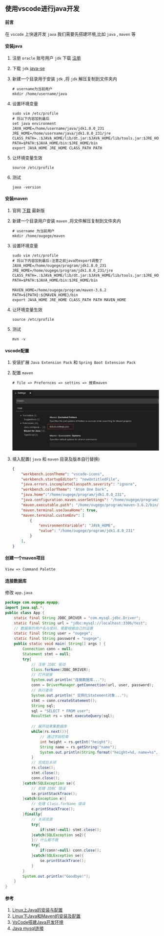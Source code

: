 ## 使用vscode进行java开发

#### 前言
在 `vscode` 上快速开发 `java` 我们需要先搭建环境,比如 `java` , `maven` 等

#### 安装java
1. 注册 `oracle` 账号用户 `jdk` 下载  [注册](https://profile.oracle.com/myprofile/account/create-account.jspx '注册')

1. 下载 `jdk` [java-se](https://www.oracle.com/technetwork/java/javase/downloads/jdk8-downloads-2133151.html 'java-se')

1. 新建一个目录用于安装 `jdk` ,将 `jdk` 解压复制到文件夹内
    ```SHELL
    # username为当前用户
    mkdir /home/username/java
    ```
1. 设置环境变量
    ```SHELL
    sudo vim /etc/profile
    # 将以下内容加到最后
    set java environment
    JAVA_HOME=/home/username/java/jdk1.8.0_231     
    JRE_HOME=/home/username/java/jdk1.8.0_231/jre     
    CLASS_PATH=.:$JAVA_HOME/lib/dt.jar:$JAVA_HOME/lib/tools.jar:$JRE_HOME/lib
    PATH=$PATH:$JAVA_HOME/bin:$JRE_HOME/bin
    export JAVA_HOME JRE_HOME CLASS_PATH PATH
    ```
1. 让环境变量生效
    ```SHELL
    source /etc/profile
    ```

1. 测试
    ```SHELL
    java -version
    ```

#### 安装maven
1. 官网 [下载](http://maven.apache.org/download.cgi '下载') 最新版

1. 新建一个目录用户安装 `maven` ,将文件解压复制到文件夹内
    ```SHELL
    # username 为当前用户
    mkdir /home/ougege/maven
    ```

1. 设置环境变量
    ```SHELL
    sudo vim /etc/profile
    # 将以下内容加到最后:注意之前java的export调整了
    JAVA_HOME=/home/ougege/program/jdk1.8.0_231      
    JRE_HOME=/home/ougege/program/jdk1.8.0_231/jre   
    CLASS_PATH=.:$JAVA_HOME/lib/dt.jar:$JAVA_HOME/lib/tools.jar:$JRE_HOME/lib
    PATH=$PATH:$JAVA_HOME/bin:$JRE_HOME/bin

    MAVEN_HOME=/home/ougege/program/maven-3.6.2
    PATH=${PATH}:${MAVEN_HOME}/bin
    export JAVA_HOME JRE_HOME CLASS_PATH PATH MAVEN_HOME
    ```

1. 让环境变量生效
    ```SHELL
    source /etc/profile
    ```

1. 测试
    ```SHELL
    mvn -v
    ```

#### vscode配置
1. 安装扩展 `Java Extension Pack` 和 `Spring Boot Extension Pack`
1. 配置 `maven`
    ```SHELL
    # file => Prefernces => settins => 搜索maven
    ```

    ![maven配置](../images/linux/使用vscode进行java开发/java_01.png)

1. 填入配置( `java` 和 `maven` 目录及版本自行替换)
    ```JSON
    {
        "workbench.iconTheme": "vscode-icons",
        "workbench.startupEditor": "newUntitledFile",
        "java.errors.incompleteClasspath.severity": "ignore",
        "workbench.colorTheme": "Atom One Dark",
        "java.home":"/home/ougege/program/jdk1.8.0_231",
        "java.configuration.maven.userSettings": "/home/ougege/program/maven-3.6.2/conf/settings.xml",
        "maven.executable.path": "/home/ougege/program/maven-3.6.2/bin/mvn",
        "maven.terminal.useJavaHome": true,
        "maven.terminal.customEnv": [
            {
                "environmentVariable": "JAVA_HOME",
                "value": "/home/ougege/program/jdk1.8.0_231"
            }
        ],
    }
    ```

#### 创建一个maven项目
```SHELL
View => Command Palette
```

#### 连接数据库
修改 `app.java`
```JAVA
package com.ougege.myapp;
import java.sql.*;
public class App {
    static final String JDBC_DRIVER = "com.mysql.jdbc.Driver";
    static final String url = "jdbc:mysql://localhost:3306/test";  
    // 数据库的用户名与密码，需要根据自己的设置
    static final String user = "ougege";
    static final String password = "ougege";
    public static void main( String[] args ) {
        Connection conn = null;
        Statement stmt = null;
        try{
            // 注册 JDBC 驱动
            Class.forName(JDBC_DRIVER);
            // 打开链接
            System.out.println("连接数据库...");
            conn = DriverManager.getConnection(url, user, password);
            // 执行查询
            System.out.println(" 实例化Statement对象...");
            stmt = conn.createStatement();
            String sql;
            sql = "SELECT * FROM user";
            ResultSet rs = stmt.executeQuery(sql);
        
            // 展开结果集数据库
            while(rs.next()){
                // 通过字段检索
                int height = rs.getInt("height");
                String name = rs.getString("name");
                System.out.println(String.format("height=%d, name=%s", height, name));
            }
            // 完成后关闭
            rs.close();
            stmt.close();
            conn.close();
        }catch(SQLException se){
            // 处理 JDBC 错误
            se.printStackTrace();
        }catch(Exception e){
            // 处理 Class.forName 错误
            e.printStackTrace();
        }finally{
            // 关闭资源
            try{
                if(stmt!=null) stmt.close();
            }catch(SQLException se2){
            }// 什么都不做
            try{
                if(conn!=null) conn.close();
            }catch(SQLException se){
                se.printStackTrace();
            }
        }
        System.out.println("Goodbye!");
    }
}
```

#### 参考
1. [Linux上Java的安装与配置](https://www.cnblogs.com/lamp01/p/8932740.html 'Linux上Java的安装与配置')
1. [Linux下Java和Maven的安装及配置](https://blog.csdn.net/ula_liu/article/details/80853713 'Linux下Java和Maven的安装及配置')
1. [VsCode搭建Java开发环境](https://www.cnblogs.com/miskis/p/9816135.html 'VsCode搭建Java开发环境')
1. [Java mysql连接](https://www.runoob.com/java/java-mysql-connect.html 'Java mysql连接')
